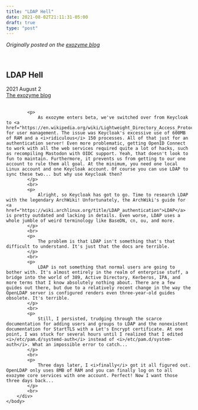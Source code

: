 ```yaml
---
title: "LDAP Hell"
date: 2021-08-02T21:11:31-05:00
draft: true
type: "post"
---
```



*Originally posted on the [exozyme blog](https://git.exozy.me/exozyme/blog/src/branch/main/ldap-hell/index.html)*


<!DOCTYPE html>
<html>
    <head>
        <title>LDAP Hell</title>
        <link href="/style.css" rel="stylesheet" type="text/css" />
    </head>
    <body>
        <div>
            <br>
            <h2>LDAP Hell</h2>
            2021 August 2
            <br>
            <a href="/blog">The exozyme blog</a>
            <br>
            <br>
            
            <p>
                As exozyme enters beta, we've switched over from Keycloak to <a href="https://en.wikipedia.org/wiki/Lightweight_Directory_Access_Protocol">LDAP</a> for user management. The issue was Keycloak's excessive use of 600MB of RAM and a <i>ridiculous</i> 150 processes. All of that just for an authentication server! Even more problematic, getting OpenID Connect to work with all the web services required quite a lot of hacks, such as recompiling Mastodon with OIDC support. Yeah, that doesn't look to fun to maintain. Furthermore, it prevents us from getting to our one account to rule them all goal. At the minimum, you need one local Linux account and one Keycloak account. Of course you can use LDAP to sync these two... but why use Keycloak then?
            </p>
            <br>
            <p>
                Alright, so Keycloak has got to go. Time to research LDAP with the legendary ArchWiki! Unfortunately, the ArchWiki's guide for <a href="https://wiki.archlinux.org/title/LDAP_authentication">LDAP</a> is pretty outdated and lacking in details. Even worse, LDAP uses a whole jumble of weird terminology like BaseDN, cn, ou, and more.
            </p>
            <br>
            <p>
                The problem is that LDAP isn't something that's that difficult to understand. It's just that the docs are terrible.
            </p>
            <br>
            <p>
                LDAP is not something that normal users are going to bother with. It's almost entirely in the realm of enterprise stuff, a bridge into the world of 389, Active Directory, Kerberos, IPA, and more terms that I know absolutely nothing about. There are a few guides out there, but due to a relatively recent change in the way the OpenLDAP server is configured renders even three-year-old guides obsolete. It's terrible.
            </p>
            <br>
            <p>
                Still, I persisted, trudging through the scarce documentation for adding users and groups to LDAP and the nonexistent documentation for StartTLS with a Let's Encrypt certificate. At one point, I was stuck for several hours until I realized that I edited <i>/etc/pam.d/systemd-auth</i> instead of <i>/etc/pam.d/system-auth</i>. What an impossible error to catch...
            </p>
            <br>
            <p>
                Three days later, I <i>finally</i> got it all figured out. OpenLDAP only uses 8MB of RAM and you can finally log on to all exozyme core services with one account. Perfect! Now I want those three days back...
            </p>
            <br>
        </div>
    </body>
</html>
